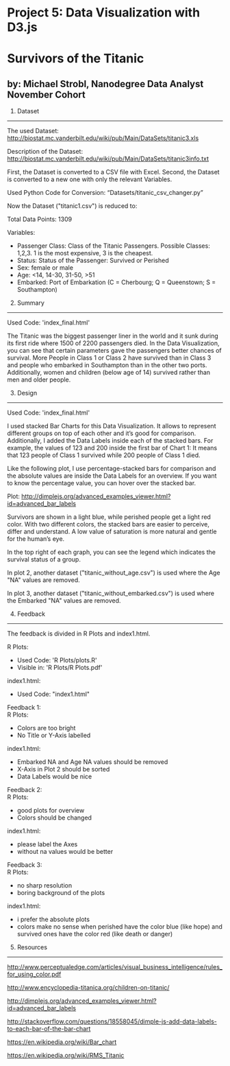 Project 5: Data Visualization with D3.js
==============
Survivors of the Titanic
==============
by: Michael Strobl, Nanodegree Data Analyst November Cohort
--------------

1. Dataset
--------------

The used Dataset: http://biostat.mc.vanderbilt.edu/wiki/pub/Main/DataSets/titanic3.xls

Description of the Dataset: http://biostat.mc.vanderbilt.edu/wiki/pub/Main/DataSets/titanic3info.txt

First, the Dataset is converted to a CSV file with Excel. Second, the Dataset is converted to a new one with only the relevant Variables.

Used Python Code for Conversion: “Datasets/titanic_csv_changer.py”

Now the Dataset ("titanic1.csv") is reduced to:


Total Data Points: 1309

Variables:
- Passenger Class: Class of the Titanic Passengers. Possible Classes: 1,2,3. 1 is the most expensive, 3 is the cheapest.
- Status: Status of the Passenger: Survived or Perished
- Sex: female or male
- Age: <14, 14-30, 31-50, >51
- Embarked: Port of Embarkation (C = Cherbourg; Q = Queenstown; S = Southampton)


2. Summary
--------------
Used Code: 'index_final.html'

The Titanic was the biggest passenger liner in the world and it sunk during its first ride where 1500 of 2200 passengers died. In the Data Visualization, you can see that certain parameters gave the passengers better chances of survival.
More People in Class 1 or Class 2 have survived than in Class 3 and people who embarked in Southampton than in the other two ports. Additionally, women and children (below age of 14) survived rather than men and older people.

3. Design
--------------
Used Code: 'index_final.html'

I used stacked Bar Charts for this Data Visualization. It allows to represent different groups on top of each other and it’s good for comparison. Additionally, I added the Data Labels inside each of the stacked bars. For example, the values of 123 and 200 inside the first bar of Chart 1: It means that 123 people of Class 1 survived while 200 people of Class 1 died.

Like the following plot, I use percentage-stacked bars for comparison and the absolute values are inside the Data Labels for an overview. If you want to know the percentage value, you can hover over the stacked bar. 

Plot: http://dimplejs.org/advanced_examples_viewer.html?id=advanced_bar_labels

Survivors are shown in a light blue, while perished people get a light red color. With two different colors, the stacked bars are easier to perceive, differ and understand. A low value of saturation is more natural and gentle for the human’s eye.

In the top right of each graph, you can see the legend which indicates the survival status of a group.

In plot 2, another dataset ("titanic_without_age.csv") is used where the Age "NA" values are removed.

In plot 3, another dataset ("titanic_without_embarked.csv") is used where the Embarked "NA" values are removed.

4. Feedback
--------------
The feedback is divided in R Plots and index1.html.

R Plots:
- Used Code: 'R Plots/plots.R'
- Visible in: 'R Plots/R Plots.pdf'

index1.html:
- Used Code: "index1.html"

Feedback 1:  
R Plots:
- Colors are too bright
- No Title or Y-Axis labelled

index1.html:
- Embarked NA and Age NA values should be removed
- X-Axis in Plot 2 should be sorted
- Data Labels would be nice

Feedback 2:  
R Plots:
- good plots for overview
- Colors should be changed

index1.html:
- please label the Axes
- without na values would be better

Feedback 3:  
R Plots:
- no sharp resolution
- boring background of the plots

index1.html:
- i prefer the absolute plots
- colors make no sense when perished have the color blue (like hope) and survived ones have the color red (like death or danger)



5. Resources
--------------

http://www.perceptualedge.com/articles/visual_business_intelligence/rules_for_using_color.pdf

http://www.encyclopedia-titanica.org/children-on-titanic/

http://dimplejs.org/advanced_examples_viewer.html?id=advanced_bar_labels

http://stackoverflow.com/questions/18558045/dimple-js-add-data-labels-to-each-bar-of-the-bar-chart

https://en.wikipedia.org/wiki/Bar_chart

https://en.wikipedia.org/wiki/RMS_Titanic
